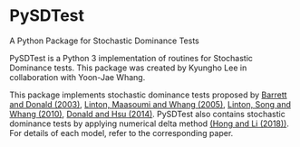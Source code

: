 # PySDTest

 A Python Package for Stochastic Dominance Tests

PySDTest is a Python 3 implementation of routines for Stochastic Dominance tests. This package was created by Kyungho Lee in collaboration with Yoon-Jae Whang.

This package implements stochastic dominance tests proposed by [Barrett and Donald (2003)](https://doi.org/10.1111/1468-0262.00390), [Linton, Maasoumi and Whang (2005)](https://ideas.repec.org/a/oup/restud/v72y2005i3p735-765.html), [Linton, Song and Whang (2010)](https://econpapers.repec.org/article/eeeeconom/v_3a154_3ay_3a2010_3ai_3a2_3ap_3a186-202.htm), [Donald and Hsu (2014)](https://www.tandfonline.com/doi/full/10.1080/07474938.2013.833813). PySDTest also contains stochastic dominance tests by applying numerical delta method [(Hong and Li (2018))](https://www.sciencedirect.com/science/article/abs/pii/S0304407618300988.html). For details of each model, refer to the corresponding paper. 


